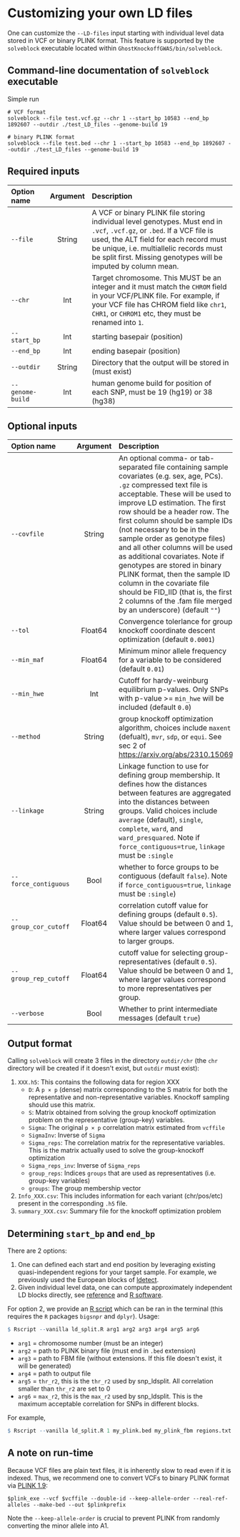 # Customizing your own LD files

One can customize the `--LD-files` input starting with individual level data stored in VCF or binary PLINK format. This feature is supported by the `solveblock` executable located within `GhostKnockoffGWAS/bin/solveblock`.

## Command-line documentation of `solveblock` executable

Simple run

```
# VCF format
solveblock --file test.vcf.gz --chr 1 --start_bp 10583 --end_bp 1892607 --outdir ./test_LD_files --genome-build 19 

# binary PLINK format
solveblock --file test.bed --chr 1 --start_bp 10583 --end_bp 1892607 --outdir ./test_LD_files --genome-build 19 
```

## Required inputs

| Option name              | Argument        | Description   |
| :---                     |    :----:       |   :---        |
| `--file`        | String | A VCF or binary PLINK file storing individual level genotypes. Must end in `.vcf`, `.vcf.gz`, or `.bed`. If a VCF file is used, the ALT field for each record must be unique, i.e. multiallelic records must be split first. Missing genotypes will be imputed by column mean.  |
| `--chr`            | Int    | Target chromosome. This MUST be an integer and it must match the `CHROM` field in your VCF/PLINK file. For example, if your VCF file has CHROM field like `chr1`, `CHR1`, or `CHROM1` etc, they must be renamed into `1`.  |
| `--start_bp` | Int    | starting basepair (position) |
| `--end_bp` | Int    | ending basepair (position) |
| `--outdir`          | String | Directory that the output will be stored in (must exist) |
| `--genome-build` | Int | human genome build for position of each SNP, must be 19 (hg19) or 38 (hg38) |

## Optional inputs

| Option name              | Argument         | Description   |
| :---                    |    :----:         |   :---     |
| `--covfile`        | String | An optional comma- or tab-separated file containing sample covariates (e.g. sex, age, PCs). `.gz` compressed text file is acceptable. These will be used to improve LD estimation. The first row should be a header row. The first column should be sample IDs (not necessary to be in the sample order as genotype files) and all other columns will be used as additional covariates. Note if genotypes are stored in binary PLINK format, then the sample ID column in the covariate file should be FID_IID (that is, the first 2 columns of the .fam file merged by an underscore) (default `""`) |
| `--tol`        | Float64 | Convergence tolerlance for group knockoff coordinate descent optimization (default `0.0001`) |
| `--min_maf`    | Float64 | Minimum minor allele frequency for a variable to be considered (default `0.01`) |
| `--min_hwe`    | Int     | Cutoff for hardy-weinburg equilibrium p-values. Only SNPs with p-value >= `min_hwe` will be included (default `0.0`) |
| `--method`     | String  | group knockoff optimization algorithm, choices include `maxent` (defualt), `mvr`, `sdp`, or `equi`. See sec 2 of https://arxiv.org/abs/2310.15069 |
| `--linkage`    | String  | Linkage function to use for defining group membership. It defines how the distances between features are aggregated into the distances between groups. Valid choices include `average` (default), `single`, `complete`, `ward`, and `ward_presquared`. Note if `force_contiguous=true`, `linkage` must be `:single`|
| `--force_contiguous` | Bool     | whether to force groups to be contiguous (default `false`). Note if `force_contiguous=true`, `linkage` must be `:single`) |
| `--group_cor_cutoff`    | Float64    | correlation cutoff value for defining groups (default `0.5`). Value should be between 0 and 1, where larger values correspond to larger groups. |
| `--group_rep_cutoff` | Float64 | cutoff value for selecting group-representatives (default `0.5`). Value should be between 0 and 1, where larger values correspond to more representatives per group.  |
| `--verbose` | Bool | Whether to print intermediate messages (default `true`) |


## Output format

Calling `solveblock` will create 3 files in the directory `outdir/chr` (the `chr` directory will be created if it doesn't exist, but `outdir` must exist):
1. `XXX.h5`:  This contains the following data for region XXX
    - `D`: A `p × p` (dense) matrix corresponding to the S matrix for both the
        representative and non-representative variables. Knockoff sampling should 
        use this matrix. 
    - `S`: Matrix obtained from solving the group knockoff optimization problem 
        on the representative (group-key) variables.
    - `Sigma`: The original `p × p` correlation matrix estimated from `vcffile`
    - `SigmaInv`: Inverse of `Sigma`
    - `Sigma_reps`: The correlation matrix for the representative variables. This
        is the matrix actually used to solve the group-knockoff optimization
    - `Sigma_reps_inv`: Inverse of `Sigma_reps`
    - `group_reps`: Indices `groups` that are used as representatives (i.e. 
        group-key variables)
    - `groups`: The group membership vector
2. `Info_XXX.csv`: This includes information for each variant (chr/pos/etc) present 
    in the corresponding `.h5` file.
3. `summary_XXX.csv`: Summary file for the knockoff optimization problem

## Determining `start_bp` and `end_bp`

There are 2 options:

1. One can defined each start and end position by leveraging existing quasi-independent regions for your target sample. For example, we previously used the European blocks of [ldetect](https://bitbucket.org/nygcresearch/ldetect-data/src/master/). 
2. Given individual level data, one can compute approximately independent LD blocks directly, see [reference](https://www.ncbi.nlm.nih.gov/pmc/articles/PMC8696101/) and [R software](https://privefl.github.io/bigsnpr/reference/snp_ldsplit.html).

For option 2, we provide an [R script](https://github.com/biona001/GhostKnockoffGWAS/blob/main/src/ld_split.R) which can be ran in the terminal (this requires the `R` packages `bigsnpr` and `dplyr`). Usage:

```R
$ Rscript --vanilla ld_split.R arg1 arg2 arg3 arg4 arg5 arg6
```
+ `arg1` = chromosome number (must be an integer)
+ `arg2` = path to PLINK binary file (must end in `.bed` extension)
+ `arg3` = path to FBM file (without extensions. If this file doesn't exist, it will be generated)
+ `arg4` = path to output file 
+ `arg5` = `thr_r2`, this is the `thr_r2` used by snp_ldsplit. All correlation smaller than `thr_r2` are set to 0
+ `arg6` = `max_r2`, this is the `max_r2` used by snp_ldsplit. This is the maximum acceptable correlation for SNPs in different blocks. 

For example, 

```R
$ Rscript --vanilla ld_split.R 1 my_plink.bed my_plink_fbm regions.txt 0.01 0.3
```

## A note on run-time

Because VCF files are plain text files, it is inherently slow to read even if it is indexed. Thus, we recommend one to convert VCFs to binary PLINK format via [PLINK 1.9](https://www.cog-genomics.org/plink/):

```
$plink_exe --vcf $vcffile --double-id --keep-allele-order --real-ref-alleles --make-bed --out $plinkprefix
```
Note the `--keep-allele-order` is crucial to prevent PLINK from randomly converting the minor allele into A1. 
